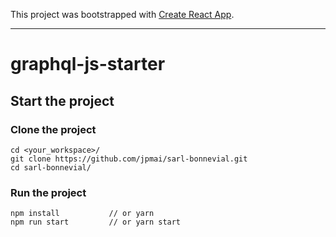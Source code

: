This project was bootstrapped with [Create React App](https://github.com/facebook/create-react-app).

---

# graphql-js-starter

## Start the project

### Clone the project

```
cd <your_workspace>/
git clone https://github.com/jpmai/sarl-bonnevial.git
cd sarl-bonnevial/
```

### Run the project

```
npm install           // or yarn
npm run start         // or yarn start
```
